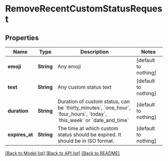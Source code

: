 # RemoveRecentCustomStatusRequest


## Properties
Name | Type | Description | Notes
------------ | ------------- | ------------- | -------------
**emoji** | **String** | Any emoji | [default to nothing]
**text** | **String** | Any custom status text | [default to nothing]
**duration** | **String** | Duration of custom status, can be &#x60;thirty_minutes&#x60;, &#x60;one_hour&#x60;, &#x60;four_hours&#x60;, &#x60;today&#x60;, &#x60;this_week&#x60; or &#x60;date_and_time&#x60; | [default to nothing]
**expires_at** | **String** | The time at which custom status should be expired. It should be in ISO format. | [default to nothing]


[[Back to Model list]](../README.md#models) [[Back to API list]](../README.md#api-endpoints) [[Back to README]](../README.md)


